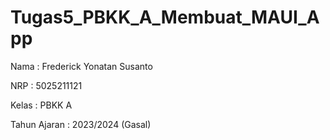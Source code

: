# Tugas5_PBKK_A_Membuat_MAUI_App
Nama           : Frederick Yonatan Susanto

NRP            : 5025211121

Kelas          : PBKK A

Tahun Ajaran   : 2023/2024 (Gasal)
